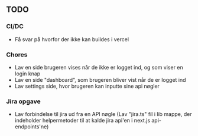 ## TODO

### CI/DC
- Få svar på hvorfor der ikke kan buildes i vercel
### Chores
- Lav en side brugeren vises når de ikke er logget ind, og som viser en login knap
- Lav en side "dashboard", som brugeren bliver vist når de er logget ind
- Lav settings side, hvor brugeren kan inputte sine api nøgler

### Jira opgave
- Lav forbindelse til jira ud fra en API nøgle (Lav "jira.ts" fil i lib mappe, der indeholder helpermetoder til at kalde jira api'en i next.js api-endpoints'ne)